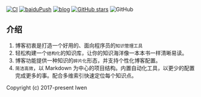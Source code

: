 <p>
  <a href="https://github.com/whf605319646/happylife/actions?query=workflow%3ACI"><img src="https://github.com/whf605319646/happylife/workflows/CI/badge.svg" alt="CI"></a>
  <a href="https://github.com/whf605319646/happylife/actions?query=workflow%3AbaiduPush"><img src="https://github.com/whf605319646/happylife/workflows/baiduPush/badge.svg" alt="baiduPush"></a>
  <a href="https://www.hfwang.win"><img src="https://img.shields.io/badge/blog-@Iwen's blog-success.svg?style=flat-square" alt="blog"></a>
  <a href="https://github.com/whf605319646/happylife/stargazers"><img src="https://img.shields.io/github/stars/whf605319646/happylife?logo=ReverbNation&logoColor=rgba(255,255,255,.6)" alt="GitHub stars"></a>
  <img alt="GitHub" src="https://img.shields.io/github/license/whf605319646/happylife">
</p>

## 介绍
1. 博客初衷是打造一个好用的、面向程序员的`知识管理工具`
2. 轻松构建一个`结构化`的知识库，让你的知识海洋像一本本书一样清晰易读。
3. 博客功能提供一种知识的`碎片化`形态，并支持个性化博客配置。
4. `简洁高效`，以 Markdown 为中心的项目结构。内置自动化工具，以更少的配置完成更多的事。配合多维索引快速定位每个知识点。

Copyright (c) 2017-present Iwen
